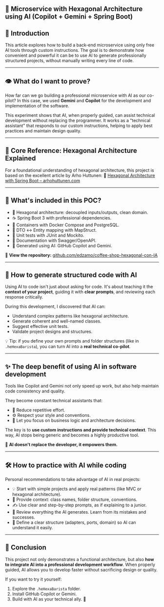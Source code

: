 ## 🧠 Microservice with Hexagonal Architecture using AI (Copilot + Gemini + Spring Boot)

## 🚀 Introduction

This article explores how to build a back-end microservice using only free AI tools through custom instructions.
The goal is to demonstrate how convenient and powerful it can be to use AI to generate professionally structured projects, without manually writing every line of code.

---

## 👁️ What do I want to prove?

How far can we go building a professional microservice with AI as our co-pilot?
In this case, we used **Gemini** and **Copilot** for the development and implementation of the software.

This experiment shows that AI, when properly guided, can assist technical development without replacing the programmer. It works as a "technical assistant" that responds to our custom instructions, helping to apply best practices and maintain design quality.

---

## 📖 Core Reference: Hexagonal Architecture Explained

For a foundational understanding of hexagonal architecture, this project is based on the excellent article by Arho Huttunen:
🔗 [Hexagonal Architecture with Spring Boot – arhohuttunen.com](https://www.arhohuttunen.com/hexagonal-architecture-spring-boot/)

---

## 🧡 What's included in this POC?

* 🧹 Hexagonal architecture: decoupled inputs/outputs, clean domain.
* ☕ Spring Boot 3 with professional dependencies.
* 🐳 Containers with Docker Compose and PostgreSQL.
* 🔁 DTO ↔ Entity mapping with MapStruct.
* 🧪 Unit tests with JUnit and Mockito.
* 📘 Documentation with Swagger/OpenAPI.
* 🤖 Generated using AI: GitHub Copilot and Gemini.

🔗 **View the repository:** [github.com/edzamo/coffee-shop-hexagonal-con-IA](https://github.com/edzamo/coffee-shop-hexagonal-con-IA)

---

## 🧠 How to generate structured code with AI

Using AI to code isn't just about asking for code.
It's about teaching it the **context of your project**, guiding it with **clear prompts**, and reviewing each response critically.

During this development, I discovered that AI can:

* Understand complex patterns like hexagonal architecture.
* Generate coherent and well-named classes.
* Suggest effective unit tests.
* Validate project designs and structures.

💡 Tip: if you define your own prompts and folder structures (like in `.heHexaBarista`), you can turn AI into a **real technical co-pilot**.

---

## ✨ The deep benefit of using AI in software development

Tools like Copilot and Gemini not only speed up work, but also help maintain code consistency and quality.

They become constant technical assistants that:

* 🧠 Reduce repetitive effort.
* ⚙️ Respect your style and conventions.
* 🚀 Let you focus on business logic and architecture decisions.

The key is to **use custom instructions and provide technical context**. This way, AI stops being generic and becomes a highly productive tool.

🛑 **AI doesn't replace the developer, it empowers them.**

---

## 🛠️ How to practice with AI while coding

Personal recommendations to take advantage of AI in real projects:

* 💡 Start with simple projects and apply real patterns (like MVC or hexagonal architecture).
* 🤭 Provide context: class names, folder structure, conventions.
* ✍️ Use clear and step-by-step prompts, as if explaining to a junior.
* 🧪 Review everything the AI generates. Learn from its mistakes and successes.
* 📁 Define a clear structure (adapters, ports, domain) so AI can understand it easily.

---

## 🧾 Conclusion

This project not only demonstrates a functional architecture, but also **how to integrate AI into a professional development workflow**.
When properly guided, AI allows you to develop faster without sacrificing design or quality.

If you want to try it yourself:

1. Explore the `.heHexaBarista` folder.
2. Install GitHub Copilot or Gemini.
3. Build with AI as your technical ally. 🚀
